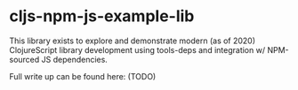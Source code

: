 # cljs-npm-js-example-lib

This library exists to explore and demonstrate modern (as of 2020) ClojureScript
library development using tools-deps and integration w/ NPM-sourced JS dependencies.

Full write up can be found here: (TODO)